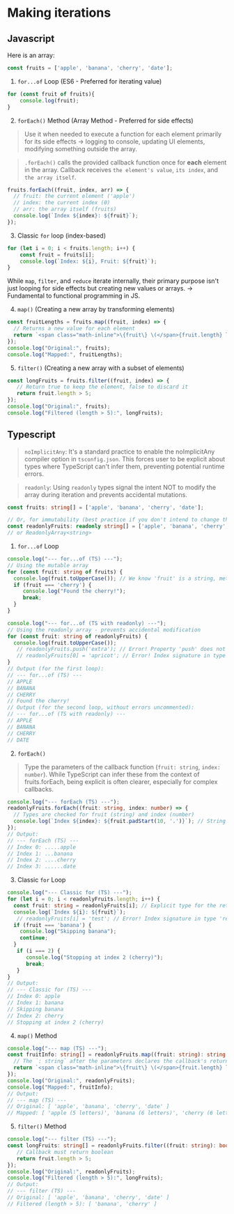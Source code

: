 # Making iterations
## Javascript
Here is an array:
```javascript
const fruits = ['apple', 'banana', 'cherry', 'date'];
```

1. `for...of` Loop (ES6 - Preferred for iterating value)
```javascript
for (const fruit of fruits){
    console.log(fruit);
}
```
2. `forEach()` Method (Array Method - Preferred for side effects)
> Use it when needed to execute a function for each element primarily for its side effects -> logging to console, updating UI elements, modifying something outside the array.

> `.forEach()` calls the provided callback function once for **each** element in the array. Callback receives `the element's value`, `its index`, and `the array itself`. 

```javascript
fruits.forEach((fruit, index, arr) => {
  // fruit: the current element ('apple')
  // index: the current index (0)
  // arr: the array itself (fruits)
  console.log(`Index ${index}: ${fruit}`);
});
```

3. Classic `for` loop (index-based)

```javascript
for (let i = 0; i < fruits.length; i++) {
    const fruit = fruits[i];
    console.log(`Index: ${i}, Fruit: ${fruit}`);
}
```

While `map`, `filter`, and `reduce` iterate internally, their primary purpose isn't just looping for side effects but creating new values or arrays. -> Fundamental to functional programming in JS.

4. `map()` (Creating a new array by transforming elements)

```javascript
const fruitLengths = fruits.map((fruit, index) => {
  // Returns a new value for each element
  return `<span class="math-inline">\{fruit\} \(</span>{fruit.length} letters)`;
});
console.log("Original:", fruits);
console.log("Mapped:", fruitLengths);
```

5. `filter()` (Creating a new array with a subset of elements)

```javascript
const longFruits = fruits.filter((fruit, index) => {
   // Return true to keep the element, false to discard it
   return fruit.length > 5;
});
console.log("Original:", fruits);
console.log("Filtered (length > 5):", longFruits);
```

## Typescript

> `noImplicitAny`: It's a standard practice to enable the noImplicitAny compiler option in `tsconfig.json`. This forces user to be explicit about types where TypeScript can't infer them, preventing potential runtime errors.

> `readonly`: Using `readonly` types signal the intent NOT to modify the array during iteration and prevents accidental mutations.

```ts
const fruits: string[] = ['apple', 'banana', 'cherry', 'date'];

// Or, for immutability (best practice if you don't intend to change the array):
const readonlyFruits: readonly string[] = ['apple', 'banana', 'cherry', 'date'];
// or ReadonlyArray<string>
```

1. `for...of` Loop

```typescript
console.log("--- for...of (TS) ---");
// Using the mutable array
for (const fruit: string of fruits) {
  console.log(fruit.toUpperCase()); // We know 'fruit' is a string, methods auto-complete
  if (fruit === 'cherry') {
     console.log("Found the cherry!");
     break;
  }
}

console.log("--- for...of (TS with readonly) ---");
// Using the readonly array - prevents accidental modification
for (const fruit: string of readonlyFruits) {
  console.log(fruit.toUpperCase());
   // readonlyFruits.push('extra'); // Error! Property 'push' does not exist on type 'readonly string[]'.
   // readonlyFruits[0] = 'apricot'; // Error! Index signature in type 'readonly string[]' only permits reading.
}
// Output (for the first loop):
// --- for...of (TS) ---
// APPLE
// BANANA
// CHERRY
// Found the cherry!
// Output (for the second loop, without errors uncommented):
// --- for...of (TS with readonly) ---
// APPLE
// BANANA
// CHERRY
// DATE
```

2. `forEach()`
> Type the parameters of the callback function (`fruit: string`, `index: number`). While TypeScript can infer these from the context of fruits.forEach, being explicit is often clearer, especially for complex callbacks.

```typescript
console.log("--- forEach (TS) ---");
readonlyFruits.forEach((fruit: string, index: number) => {
  // Types are checked for fruit (string) and index (number)
  console.log(`Index ${index}: ${fruit.padStart(10, '.')}`); // String methods available
});
// Output:
// --- forEach (TS) ---
// Index 0: .....apple
// Index 1: ...banana
// Index 2: ....cherry
// Index 3: ......date
```

3. Classic `for` Loop

```typescript
console.log("--- Classic for (TS) ---");
for (let i = 0; i < readonlyFruits.length; i++) {
  const fruit: string = readonlyFruits[i]; // Explicit type for the retrieved element
  console.log(`Index ${i}: ${fruit}`);
   // readonlyFruits[i] = 'test'; // Error! Index signature in type 'readonly string[]' only permits reading.
  if (fruit === 'banana') {
    console.log("Skipping banana");
    continue;
  }
   if (i === 2) {
      console.log("Stopping at index 2 (cherry)");
      break;
   }
}
// Output:
// --- Classic for (TS) ---
// Index 0: apple
// Index 1: banana
// Skipping banana
// Index 2: cherry
// Stopping at index 2 (cherry)
```

4. `map()` Method

```typescript
console.log("--- map (TS) ---");
const fruitInfo: string[] = readonlyFruits.map((fruit: string): string => {
  // The `: string` after the parameters declares the callback's return type.
  return `<span class="math-inline">\{fruit\} \(</span>{fruit.length} letters)`; // TS knows fruit is string
});
console.log("Original:", readonlyFruits);
console.log("Mapped:", fruitInfo);
// Output:
// --- map (TS) ---
// Original: [ 'apple', 'banana', 'cherry', 'date' ]
// Mapped: [ 'apple (5 letters)', 'banana (6 letters)', 'cherry (6 letters)', 'date (4 letters)' ]
```

5. `filter()` Method

```typescript
console.log("--- filter (TS) ---");
const longFruits: string[] = readonlyFruits.filter((fruit: string): boolean => {
   // Callback must return boolean
   return fruit.length > 5;
});
console.log("Original:", readonlyFruits);
console.log("Filtered (length > 5):", longFruits);
// Output:
// --- filter (TS) ---
// Original: [ 'apple', 'banana', 'cherry', 'date' ]
// Filtered (length > 5): [ 'banana', 'cherry' ]
```